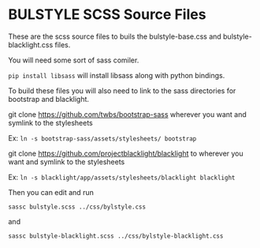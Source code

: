 BULSTYLE SCSS Source Files
==========================

These are the scss source files to buils the bulstyle-base.css 
and bulstyle-blacklight.css files.

You will need some sort of sass comiler.

`pip install libsass` will install libsass along with python bindings.

To build these files you will also need to link to the sass directories for
bootstrap and blacklight.

git clone https://github.com/twbs/bootstrap-sass wherever you want and symlink
to the stylesheets

Ex: `ln -s bootstrap-sass/assets/stylesheets/ bootstrap`

git clone https://github.com/projectblacklight/blacklight to wherever you want
and symlink to the stylesheets

Ex: `ln -s blacklight/app/assets/stylesheets/blacklight blacklight`


Then you can edit and run

`sassc bulstyle.scss ../css/bylstyle.css`

and

`sassc bulstyle-blacklight.scss ../css/bylstyle-blacklight.css`

